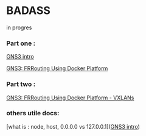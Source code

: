 # BADASS
in progres

### Part one : 
[GNS3 intro](https://www.youtube.com/playlist?list=PLLIV0VIvYuAMqJZm-Ulr1qiMGzH6f0OVl)

[GNS3: FRRouting Using Docker Platform](https://www.youtube.com/watch?v=D4nk5VSUelg)

### Part two : 
[GNS3: FRRouting Using Docker Platform - VXLANs](https://www.youtube.com/watch?v=u1ka-S6F9UI&t=193s)

### others utile docs:
[what is : node, host, 0.0.0.0 vs 127.0.0.1]([GNS3 intro](https://www.youtube.com/playlist?list=PLLIV0VIvYuAMqJZm-Ulr1qiMGzH6f0OVl))
